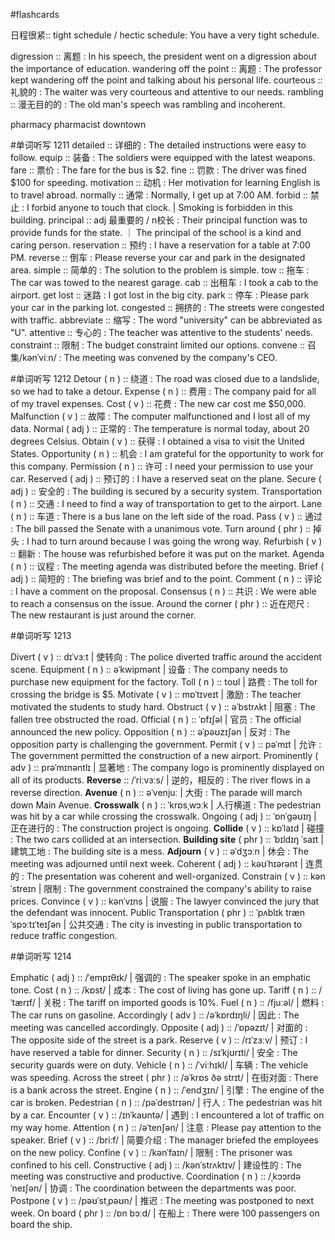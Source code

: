 #flashcards 

日程很紧:: tight schedule / hectic schedule: You have a very tight schedule. <!--SR:!2023-12-12-10-41,1,230-->

digression :: 离题 : In his speech, the president went on a digression about the importance of education. 
wandering off the point :: 离题 : The professor kept wandering off the point and talking about his personal life. <!--SR:!2023-12-12-10-40,1,230-->
courteous :: 礼貌的 : The waiter was very courteous and attentive to our needs. <!--SR:!2023-12-12-10-45,1,230-->
rambling :: 漫无目的的 : The old man's speech was rambling and incoherent. <!--SR:!2023-12-12-10-43,1,230-->

pharmacy
pharmacist
downtown

#单词听写 1211
detailed :: 详细的 : The detailed instructions were easy to follow. <!--SR:!2023-12-13-22-42,2.5,250-->
equip :: 装备 : The soldiers were equipped with the latest weapons. <!--SR:!2023-12-12-10-40,1,230-->
fare :: 票价 : The fare for the bus is $2. <!--SR:!2023-12-13-22-45,2.5,250-->
fine :: 罚款 : The driver was fined $100 for speeding. <!--SR:!2023-12-12-10-39,1,230-->
motivation :: 动机 : Her motivation for learning English is to travel abroad. <!--SR:!2023-12-13-22-39,2.5,250-->
normally :: 通常 : Normally, I get up at 7:00 AM. <!--SR:!2023-12-13-22-44,2.5,250-->
forbid :: 禁止 : I forbid anyone to touch that clock. | Smoking is forbidden in this building. <!--SR:!2023-12-12-10-45,1,230-->
principal :: adj 最重要的 / n校长 : Their principal function was to provide funds for the state.  ｜  The principal of the school is a kind and caring person. <!--SR:!2023-12-12-10-42,1,230-->
reservation :: 预约 : I have a reservation for a table at 7:00 PM. <!--SR:!2023-12-13-22-46,2.5,250-->
reverse :: 倒车 : Please reverse your car and park in the designated area. <!--SR:!2023-12-12-10-41,1,230-->
simple :: 简单的 : The solution to the problem is simple. <!--SR:!2023-12-12-10-43,1,230-->
tow :: 拖车 : The car was towed to the nearest garage. <!--SR:!2023-12-12-10-39,1,230-->
cab :: 出租车 : I took a cab to the airport. <!--SR:!2023-12-13-22-40,2.5,250-->
get lost :: 迷路 : I got lost in the big city. <!--SR:!2023-12-13-22-43,2.5,250-->
park :: 停车 : Please park your car in the parking lot. <!--SR:!2023-12-12-10-46,1,230-->
congested :: 拥挤的 : The streets were congested with traffic. <!--SR:!2023-12-12-10-42,1,230-->
abbreviate :: 缩写 : The word "university" can be abbreviated as "U". <!--SR:!2023-12-12-10-40,1,230-->
attentive :: 专心的 : The teacher was attentive to the students' needs. <!--SR:!2023-12-12-10-42,1,230-->
constraint :: 限制 : The budget constraint limited our options. <!--SR:!2023-12-13-22-39,2.5,250-->
convene :: 召集/kənˈviːn/ : The meeting was convened by the company's CEO. <!--SR:!2023-12-12-10-44,1,230-->


#单词听写 1212
Detour ( n ) :: 绕道 : The road was closed due to a landslide, so we had to take a detour.
Expense ( n ) :: 费用 : The company paid for all of my travel expenses.
Cost ( v ) :: 花费 : The new car cost me $50,000.
Malfunction ( v ) :: 故障 : The computer malfunctioned and I lost all of my data.
Normal ( adj ) :: 正常的 : The temperature is normal today, about 20 degrees Celsius.
Obtain ( v ) :: 获得 : I obtained a visa to visit the United States.
Opportunity ( n ) :: 机会 : I am grateful for the opportunity to work for this company.
Permission ( n ) :: 许可 : I need your permission to use your car.
Reserved ( adj ) :: 预订的 : I have a reserved seat on the plane.
Secure ( adj ) :: 安全的 : The building is secured by a security system.
Transportation ( n ) :: 交通 : I need to find a way of transportation to get to the airport.
Lane ( n ) :: 车道 : There is a bus lane on the left side of the road.
Pass ( v ) :: 通过 : The bill passed the Senate with a unanimous vote.
Turn around ( phr ) :: 掉头 : I had to turn around because I was going the wrong way.
Refurbish ( v ) :: 翻新 : The house was refurbished before it was put on the market.
Agenda ( n ) :: 议程 : The meeting agenda was distributed before the meeting.
Brief ( adj ) :: 简短的 : The briefing was brief and to the point.
Comment ( n ) :: 评论 : I have a comment on the proposal.
Consensus ( n ) :: 共识 : We were able to reach a consensus on the issue.
Around the corner ( phr ) :: 近在咫尺 : The new restaurant is just around the corner.

#单词听写 1213 

Divert ( v ) :: dɪˈvɜːt | 使转向 : The police diverted traffic around the accident scene.
Equipment ( n ) :: əˈkwipmənt | 设备 : The company needs to purchase new equipment for the factory.
Toll ( n ) :: toʊl | 路费 : The toll for crossing the bridge is $5.
Motivate ( v ) :: mɒˈtɪveɪt | 激励 : The teacher motivated the students to study hard.
Obstruct ( v ) :: əˈbstrʌkt | 阻塞 : The fallen tree obstructed the road.
Official ( n ) :: ˈɒfɪʃəl | 官员 : The official announced the new policy.
Opposition ( n ) :: əˈpəʊzɪʃən | 反对 : The opposition party is challenging the government.
Permit ( v ) :: pəˈmɪt | 允许 : The government permitted the construction of a new airport.
Prominently ( adv ) :: prəˈmɪnəntlɪ | 显著地 : The company logo is prominently displayed on all of its products.
**Reverse** :: /ˈriːvɜːs/ | 逆的，相反的 : The river flows in a reverse direction.
**Avenue** ( n ) :: əˈvenjuː | 大街 : The parade will march down Main Avenue.
**Crosswalk** ( n ) :: ˈkrɒsˌwɔːk | 人行横道 : The pedestrian was hit by a car while crossing the crosswalk.
Ongoing ( adj ) :: ˈɒnˈɡəʊɪŋ | 正在进行的 : The construction project is ongoing.
**Collide** ( v ) :: kɒˈlaɪd | 碰撞 : The two cars collided at an intersection.
**Building site** ( phr ) :: ˈbɪldɪŋ ˈsaɪt | 建筑工地 : The building site is a mess.
**Adjourn** ( v ) :: əˈdʒɔːn | 休会 : The meeting was adjourned until next week.
Coherent ( adj ) :: kəʊˈhɪərənt | 连贯的 : The presentation was coherent and well-organized.
Constrain ( v ) :: kənˈstreɪn | 限制 : The government constrained the company's ability to raise prices.
Convince ( v ) :: kənˈvɪns | 说服 : The lawyer convinced the jury that the defendant was innocent.
Public Transportation ( phr ) :: ˈpʌblɪk trænˈspɔːtɪˈteɪʃən | 公共交通 : The city is investing in public transportation to reduce traffic congestion.

#单词听写 1214

Emphatic ( adj ) :: /ˈempɪθɪk/ | 强调的 : The speaker spoke in an emphatic tone.
Cost ( n ) :: /kɒst/ | 成本 : The cost of living has gone up.
Tariff ( n ) :: /ˈtærɪf/ | 关税 : The tariff on imported goods is 10%.
Fuel ( n ) :: /fjuːəl/ | 燃料 : The car runs on gasoline.
Accordingly ( adv ) :: /əˈkɒrdɪŋli/ | 因此 : The meeting was cancelled accordingly.
Opposite ( adj ) :: /ˈɒpəzɪt/ | 对面的 : The opposite side of the street is a park.
Reserve ( v ) :: /rɪˈzɜːv/ | 预订 : I have reserved a table for dinner.
Security ( n ) :: /sɪˈkjʊrɪti/ | 安全 : The security guards were on duty.
Vehicle ( n ) :: /ˈviːhɪkl/ | 车辆 : The vehicle was speeding.
Across the street ( phr ) :: /əˈkrɒs ðə strɪt/ | 在街对面 : There is a bank across the street.
Engine ( n ) :: /ˈendʒɪn/ | 引擎 : The engine of the car is broken.
Pedestrian ( n ) :: /pəˈdestrɪən/ | 行人 : The pedestrian was hit by a car.
Encounter ( v ) :: /ɪnˈkaʊntə/ | 遇到 : I encountered a lot of traffic on my way home.
Attention ( n ) :: /əˈtenʃən/ | 注意 : Please pay attention to the speaker.
Brief ( v ) :: /briːf/ | 简要介绍 : The manager briefed the employees on the new policy.
Confine ( v ) :: /kənˈfaɪn/ | 限制 : The prisoner was confined to his cell.
Constructive ( adj ) :: /kənˈstrʌktɪv/ | 建设性的 : The meeting was constructive and productive.
Coordination ( n ) :: /ˌkɔɔrdəˈneɪʃən/ | 协调 : The coordination between the departments was poor.
Postpone ( v ) :: /pəʊˈstˌpəʊn/ | 推迟 : The meeting was postponed to next week.
On board ( phr ) :: /ɒn bɔːd/ | 在船上 : There were 100 passengers on board the ship.